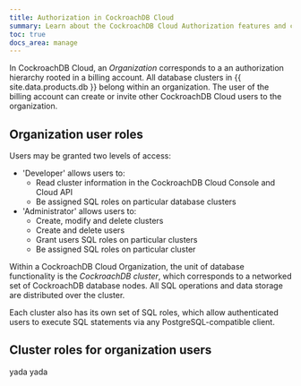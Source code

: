 ```yaml
---
title: Authorization in CockroachDB Cloud
summary: Learn about the CockroachDB Cloud Authorization features and concepts
toc: true
docs_area: manage
---
```


In CockroachDB Cloud, an *Organization* corresponds to a an authorization hierarchy rooted in a billing account. All database clusters in {{ site.data.products.db }} belong within an organization. The user of the billing account can create or invite other CockroachDB Cloud users to the organization. 

## Organization user roles

<!-- all below to be changed with FGAC -->

Users may be granted two levels of access:

- 'Developer' allows users to:
  - Read cluster information in the CockroachDB Cloud Console and Cloud API
  - Be assigned SQL roles on particular database clusters
- 'Administrator' allows users to:
  - Create, modify and delete clusters
  - Create and delete users
  - Grant users SQL roles on particular clusters
  - Be assigned SQL roles on particular cluster

Within a CockroachDB Cloud Organization, the unit of database functionality is the *CockroachDB cluster*, which corresponds to a networked set of CockroachDB database nodes. All SQL operations and data storage are distributed over the cluster.

Each cluster also has its own set of SQL roles, which allow authenticated users to execute SQL statements via any PostgreSQL-compatible client.

## Cluster roles for organization users


yada yada